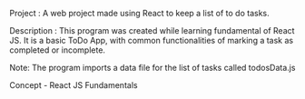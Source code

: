 Project : A web project made using React to keep a list of to do tasks.

Description : This program was created while learning fundamental of React JS. It is a basic ToDo App, with common functionalities of marking a task as completed or incomplete.

Note: The program imports a data file for the list of tasks called todosData.js

Concept - React JS Fundamentals

